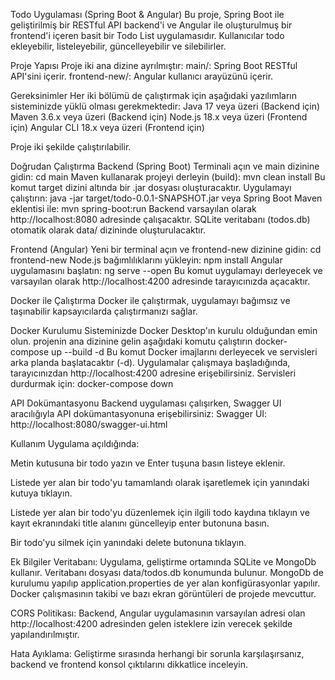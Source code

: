 Todo Uygulaması (Spring Boot & Angular)
Bu proje, Spring Boot ile geliştirilmiş bir RESTful API backend'i ve Angular ile oluşturulmuş bir frontend'i içeren basit bir Todo List uygulamasıdır. Kullanıcılar todo ekleyebilir, listeleyebilir, güncelleyebilir ve silebilirler.

Proje Yapısı
  Proje iki ana dizine ayrılmıştır:
  main/: Spring Boot RESTful API'sini içerir.
  frontend-new/: Angular kullanıcı arayüzünü içerir.

Gereksinimler
  Her iki bölümü de çalıştırmak için aşağıdaki yazılımların sisteminizde yüklü olması gerekmektedir:
  Java 17 veya üzeri (Backend için)
  Maven 3.6.x veya üzeri (Backend için)
  Node.js 18.x veya üzeri (Frontend için)
  Angular CLI 18.x veya üzeri (Frontend için)

Proje iki şekilde çalıştırılabilir.

Doğrudan Çalıştırma
  Backend (Spring Boot)
    Terminali açın ve main dizinine gidin:
      cd main
    Maven kullanarak projeyi derleyin (build):
      mvn clean install
      Bu komut target dizini altında bir .jar dosyası oluşturacaktır.
    Uygulamayı çalıştırın:
      java -jar target/todo-0.0.1-SNAPSHOT.jar
      veya Spring Boot Maven eklentisi ile:
        mvn spring-boot:run
        Backend varsayılan olarak http://localhost:8080 adresinde çalışacaktır. SQLite veritabanı (todos.db) otomatik olarak data/ dizininde oluşturulacaktır.

  Frontend (Angular)
    Yeni bir terminal açın ve frontend-new dizinine gidin:
      cd frontend-new
      Node.js bağımlılıklarını yükleyin:
        npm install
      Angular uygulamasını başlatın:
        ng serve --open
        Bu komut uygulamayı derleyecek ve varsayılan olarak http://localhost:4200 adresinde tarayıcınızda açacaktır.

Docker ile Çalıştırma
  Docker ile çalıştırmak, uygulamayı bağımsız ve taşınabilir kapsayıcılarda çalıştırmanızı sağlar.

Docker Kurulumu
  Sisteminizde Docker Desktop'ın kurulu olduğundan emin olun.
  projenin ana dizinine gelin aşağıdaki komutu çalıştırın
    docker-compose up --build -d
    Bu komut Docker imajlarını derleyecek ve servisleri arka planda başlatacaktır (-d).
    Uygulamalar çalışmaya başladığında, tarayıcınızdan http://localhost:4200 adresine erişebilirsiniz.
  Servisleri durdurmak için:
    docker-compose down

API Dokümantasyonu
  Backend uygulaması çalışırken, Swagger UI aracılığıyla API dokümantasyonuna erişebilirsiniz:
  Swagger UI: http://localhost:8080/swagger-ui.html


Kullanım
Uygulama açıldığında:

Metin kutusuna bir todo yazın ve Enter tuşuna basın listeye eklenir.

Listede yer alan bir todo'yu tamamlandı olarak işaretlemek için yanındaki kutuya tıklayın.

Listede yer alan bir todo'yu düzenlemek için ilgili todo kaydına tıklayın ve kayıt ekranındaki title alanını güncelleyip enter butonuna basın.

Bir todo'yu silmek için yanındaki delete butonuna tıklayın.

Ek Bilgiler
Veritabanı: Uygulama, geliştirme ortamında SQLite ve MongoDb kullanır. Veritabanı dosyası data/todos.db konumunda bulunur. MongoDb de kurulumu yapılıp application.properties de yer alan konfigürasyonlar yapılır.
Docker çalışmasının takibi ve bazı ekran görüntüleri de projede mevcuttur.

CORS Politikası: Backend, Angular uygulamasının varsayılan adresi olan http://localhost:4200 adresinden gelen isteklere izin verecek şekilde yapılandırılmıştır.

Hata Ayıklama: Geliştirme sırasında herhangi bir sorunla karşılaşırsanız, backend ve frontend konsol çıktılarını dikkatlice inceleyin.
